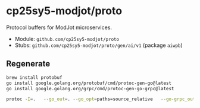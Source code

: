 # cp25sy5-modjot/proto

Protocol buffers for ModJot microservices.

- Module: `github.com/cp25sy5-modjot/proto`
- Stubs: `github.com/cp25sy5-modjot/proto/gen/ai/v1` (package `aiwpb`)

## Regenerate
```bash
brew install protobuf
go install google.golang.org/protobuf/cmd/protoc-gen-go@latest
go install google.golang.org/grpc/cmd/protoc-gen-go-grpc@latest

protoc -I=.   --go_out=. --go_opt=paths=source_relative   --go-grpc_out=. --go-grpc_opt=paths=source_relative   ai/v1/ai.proto
```

